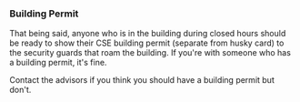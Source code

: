 ### Building Permit
That being said, anyone who is in the building during closed hours should be ready to show their CSE building permit (separate from husky card) to the security guards that roam the building. If you're with someone who has a building permit, it's fine.

Contact the advisors if you think you should have a building permit but don't.
